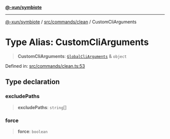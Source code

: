 [**@-xun/symbiote**](../../../../README.md)

***

[@-xun/symbiote](../../../../README.md) / [src/commands/clean](../README.md) / CustomCliArguments

# Type Alias: CustomCliArguments

> **CustomCliArguments**: [`GlobalCliArguments`](../../../configure/type-aliases/GlobalCliArguments.md) & `object`

Defined in: [src/commands/clean.ts:53](https://github.com/Xunnamius/symbiote/blob/8fd852f7d3d2b033b941b077eff32144929c5b55/src/commands/clean.ts#L53)

## Type declaration

### excludePaths

> **excludePaths**: `string`[]

### force

> **force**: `boolean`
